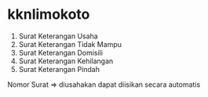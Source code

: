 # kknlimokoto

1. Surat Keterangan Usaha
2. Surat Keterangan Tidak Mampu
3. Surat Keterangan Domisili
4. Surat Keterangan Kehilangan
5. Surat Keterangan Pindah

Nomor Surat => diusahakan dapat diisikan secara automatis

 
